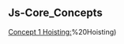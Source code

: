 ## Js-Core_Concepts

[Concept 1 Hoisting:](https://github.com/karankris/Js-Core_Concepts/tree/main/A)%20Hoisting)
